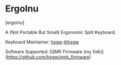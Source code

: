 ErgoInu
===

[ergoinu]

A (Not Portable But Small) Ergonomic Split Keyboard.

Keyboard Maintainer: [hsgw](https://github.com/hsgw/) [@hsgw](https://twitter.com/hsgw)

Software Supported: [QMK Firmware (my folk)] (https://github.com/hsgw/qmk_firmware)

